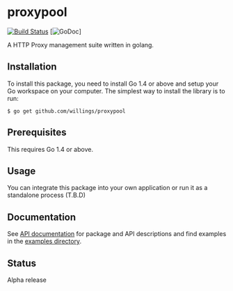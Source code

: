 # proxypool
[![Build Status](https://travis-ci.org/willings/proxypool.svg?branch=master)](https://travis-ci.org/willings/proxypool) [![GoDoc](https://godoc.org/github.com/willings/proxypool?status.svg)]

A HTTP Proxy management suite written in golang.

Installation
------------

To install this package, you need to install Go 1.4 or above and setup your Go workspace on your computer. The simplest way to install the library is to run:

```
$ go get github.com/willings/proxypool
```

Prerequisites
-------------

This requires Go 1.4 or above.

Usage
-----------
You can integrate this package into your own application or run it as a standalone process (T.B.D)

Documentation
-------------
See [API documentation](https://godoc.org/github.com/willings/proxypool) for package and API descriptions and find examples in the [examples directory](examples/).

Status
------
Alpha release
